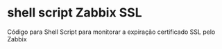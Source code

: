 # shell script Zabbix SSL
Código para Shell Script para monitorar a expiração certificado SSL pelo Zabbix
